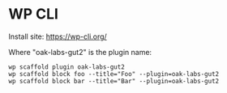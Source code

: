 # WP CLI

Install site: https://wp-cli.org/

Where "oak-labs-gut2" is the plugin name:

```console
wp scaffold plugin oak-labs-gut2
wp scaffold block foo --title="Foo" --plugin=oak-labs-gut2
wp scaffold block bar --title="Bar" --plugin=oak-labs-gut2
```


